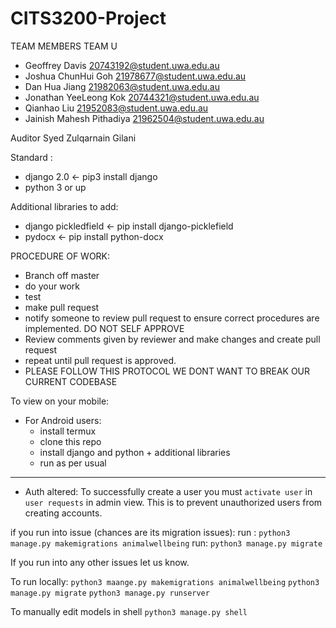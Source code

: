 # CITS3200-Project

TEAM MEMBERS TEAM U

- Geoffrey	Davis	20743192@student.uwa.edu.au
- Joshua ChunHui	Goh	21978677@student.uwa.edu.au
- Dan Hua	Jiang	21982063@student.uwa.edu.au
- Jonathan YeeLeong	Kok	20744321@student.uwa.edu.au
- Qianhao	Liu	21952083@student.uwa.edu.au
- Jainish Mahesh	Pithadiya	21962504@student.uwa.edu.au


Auditor 
Syed Zulqarnain Gilani


Standard :
- django 2.0 <- pip3 install django
- python 3 or up 

Additional libraries to add: 
- django pickledfield <- pip install django-picklefield
- pydocx <- pip install python-docx

PROCEDURE OF WORK: 

- Branch off master
- do your work
- test
- make pull request
- notify someone to review pull request to ensure correct procedures are implemented. DO NOT SELF APPROVE
- Review comments given by reviewer and make changes and create pull request
- repeat until pull request is approved.
- PLEASE FOLLOW THIS PROTOCOL WE DONT WANT TO BREAK OUR CURRENT CODEBASE


To view on your mobile: 
- For Android users: 
    - install termux 
    - clone this repo 
    - install django and python + additional libraries 
    - run as per usual 
______________________________________________________________________________________________________________________________

- Auth altered: 
To successfully create a user you must `activate user` in `user requests` in admin view. This is to prevent unauthorized users from creating accounts. 

if you run into issue (chances are its migration issues): 
run : `python3 manage.py makemigrations animalwellbeing` 
run: `python3 manage.py migrate` 

If you run into any other issues let us know. 

To run locally: 
`python3 maange.py makemigrations animalwellbeing`
`python3 manage.py migrate`
`python3 manage.py runserver`

To manually edit models in shell 
`python3 manage.py shell` 

